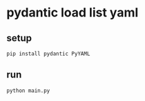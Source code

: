 # pydantic load list yaml

## setup

```shell
pip install pydantic PyYAML
```

## run

```shell
python main.py
```
